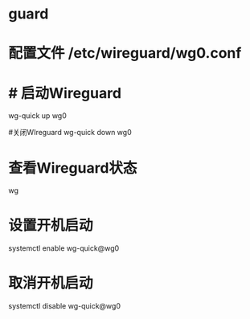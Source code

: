 # guard  
# 配置文件 /etc/wireguard/wg0.conf  
# # 启动Wireguard
wg-quick up wg0  
 
#关闭WIreguard
wg-quick down wg0  
 
# 查看Wireguard状态  
wg

# 设置开机启动
systemctl enable wg-quick@wg0  

# 取消开机启动
systemctl disable wg-quick@wg0  
